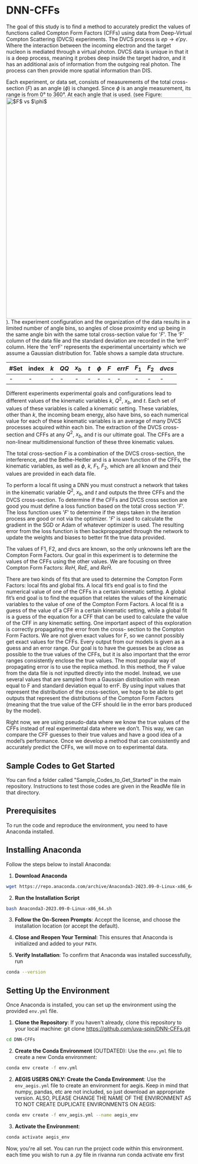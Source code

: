 # DNN-CFFs

The goal of this study is to find a method to accurately predict the values of functions called Compton Form Factors (CFFs) using data from Deep-Virtual Compton Scattering (DVCS) experiments. The DVCS process is $ep\to e' p \gamma$.  Where the interaction between the incoming electron and the target nucleon is mediated through a virtual photon. DVCS data is unique in that it is a deep process, meaning it probes deep inside the target hadron, and it has an additional axis of information from the outgoing real photon.  The process can then provide more spatial information than DIS.

Each experiment, or data set, consists of measurements of the total cross-section ($F$) as an angle ($\phi$) is changed. Since $\phi$ is an angle measurement, its range is from 0° to 360°. At each angle that is used.  (see Figure:  <img width="600" alt=" $F$ vs $\phi$ " src="https://github.com/uva-spin/DNN-CFFs/files/12543136/FvsPhi_Sample.pdf">).
The experiment configuration and the organization of the data results in a limited number of angle bins, so angles of close proximity end up being in the same angle bin with the same total cross-section value for '$F$'. The ‘F’ column of the data file and the standard deviation are recorded in the ‘errF’ column.  Here the 'errF' represents the experimental uncertainty which we assume a Gaussian distribution for. Table shows a sample data structure.


| #Set | index | $k$ | $QQ$ | $x_b$ | $t$ | $\phi$ | $F$ | $errF$ | $F_1$ | $F_2$ |	$dvcs$ |
| --- | --- | --- | --- | --- | --- | --- | --- | --- | --- | --- | --- |
| - | - | - | - | - | - | - | - | - | - | - | - |

Different experiments experimental goals and configurations lead to different values of the kinematic variables $k$, $Q^2$, $x_b$, and $t$. Each set of values of these variables is called a kinematic setting.  These variables, other than $k$, the incoming beam energy, also have bins, so each numerical value for each of these kinematic variables is an average of many DVCS processes acquired within each bin.  The extraction of the DVCS cross-section and CFFs at any $Q^2$, $x_b$, and $t$ is our ultimate goal.  The CFFs are a non-linear multidimensional function of these three kinematic values.

The total cross-section $F$ is a combination of the DVCS cross-section, the interference, and the Bethe-Heitler and is a known function of the CFFs, the kinematic variables, as well as $\phi$, $k$, $F_1$, $F_2$, which are all known and their values are provided in each data file.

To perform a local fit using a DNN you must construct a network that takes in the kinematic variable $Q^2$, $x_b$, and $t$ and outputs the three CFFs and the DVCS cross-section.  To determine if the CFFs and DVCS cross section are good you must define a loss function based on the total cross section '$F$'.  The loss function uses '$F$' to determine if the steps taken in the iteration process are good or not via the optimizer.  '$F$' is used to calculate the gradient in the SGD or Adam of whatever optimizer is used.  The resulting error from the loss function is then backpropagated through the network to update the weights and biases to better fit the true data provided.

The values of F1, F2, and dvcs are known, so the only unknowns left are the Compton Form Factors. Our goal in this experiment is to determine the values of the CFFs using the other values. We are focusing on three Compton Form Factors: $ReH$, $ReE$, and $Re\tilde{H}$.

There are two kinds of fits that are used to determine the Compton Form Factors: local fits and global fits. A local fit’s end goal is to find the numerical value of one of the CFFs in a certain kinematic setting. A global fit’s end goal is to find the equation that relates the values of the kinematic variables to the value of one of the Compton Form Factors. A local fit is a guess of the value of a CFF in a certain kinematic setting, while a global fit is a guess of the equation for a CFF that can be used to calculate the value of the CFF in any kinematic setting.
One important aspect of this exploration is correctly propagating the error from the cross- section to the Compton Form Factors. We are not given exact values for F, so we cannot possibly get exact values for the CFFs. Every output from our models is given as a guess and an error range. Our goal is to have the guesses be as close as possible to the true values of the CFFs, but it is also important that the error ranges consistently enclose the true values.
The most popular way of propagating error is to use the replica method. In this method, the F value from the data file is not inputted directly into the model. Instead, we use several values that are sampled from a Gaussian distribution with mean equal to F and standard deviation equal to errF. By using input values that represent the distribution of the cross-section, we hope to be able to get outputs that represent the distributions of the Compton Form Factors (meaning that the true value of the CFF should lie in the error bars produced by the model).

Right now, we are using pseudo-data where we know the true values of the CFFs instead of real experimental data where we don’t. This way, we can compare the CFF guesses to their true values and have a good idea of a model’s performance. Once we develop a method that can consistently and accurately predict the CFFs, we will move on to experimental data.

## Sample Codes to Get Started

You can find a folder called "Sample_Codes_to_Get_Started" in the main repository. Instructions to test those codes are given in the ReadMe file in that directory.


## Prerequisites

To run the code and reproduce the environment, you need to have Anaconda installed.

## Installing Anaconda

Follow the steps below to install Anaconda:

1. **Download Anaconda**
```bash
wget https://repo.anaconda.com/archive/Anaconda3-2023.09-0-Linux-x86_64.sh
```

2. **Run the Installation Script**
```bash
bash Anaconda3-2023.09-0-Linux-x86_64.sh
```

3. **Follow the On-Screen Prompts**: 
Accept the license, and choose the installation location (or accept the default).

4. **Close and Reopen Your Terminal**: 
This ensures that Anaconda is initialized and added to your `PATH`.

5. **Verify Installation**:
To confirm that Anaconda was installed successfully, run
```bash
conda --version
```

## Setting Up the Environment

Once Anaconda is installed, you can set up the environment using the provided `env.yml` file.

1. **Clone the Repository**:
If you haven't already, clone this repository to your local machine:
git clone https://github.com/uva-spin/DNN-CFFs.git
```bash
cd DNN-CFFs
```

2. **Create the Conda Environment** (OUTDATED):
Use the `env.yml` file to create a new Conda environment:
```bash
conda env create -f env.yml
```

2. **AEGIS USERS ONLY: Create the Conda Environment**:
Use the `env_aegis.yml` file to create an environment for aegis. Keep in mind that numpy, pandas, etc are not included, so just download an appropriate version. ALSO, PLEASE CHANGE THE NAME OF THE ENVIRONMENT AS TO NOT CREATE DUPLICATE ENVIRONMENTS ON AEGIS:
```bash
conda env create -f env_aegis.yml --name aegis_env
```

3. **Activate the Environment**:
```bash
conda activate aegis_env
```

Now, you're all set. You can run the project code within this environment. each time you wish
to run a .py file in rivanna run conda activate env first
